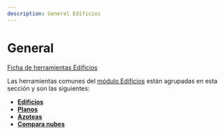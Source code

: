 ```yaml
---
description: General Edificios
---
```


# General

[Ficha de herramientas Edificios](../../fichas-de-herramientas/ficha-de-herramientas-edificios.md)

Las herramientas comunes del [módulo Edificios](../) están agrupadas en esta sección y son las siguientes:

* ****[**Edificios**](clasificar-edificios.md)****
* ****[**Planos**](busca-planos-en-edificios.md)****
* ****[**Azoteas**](azoteas.md)****
* ****[**Compara nubes**](compara-nubes-en-edificacion.md)****
